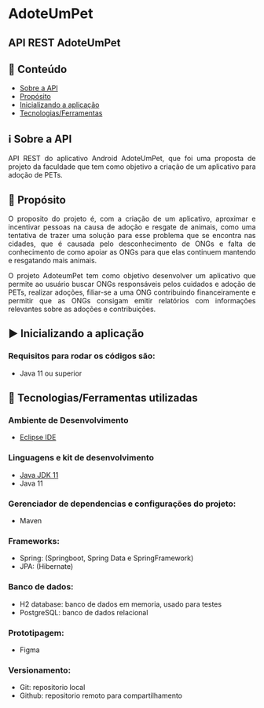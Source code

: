 # AdoteUmPet

## API REST AdoteUmPet

## :page_with_curl: Conteúdo

- [Sobre a API](#sobre)
- [Propósito](#proposito)
- [Inicializando a aplicação](#iniciando)
- [Tecnologias/Ferramentas](#ferramentas)

## :information_source: Sobre a API <a name = "sobre"></a>
<p align = "justify">API REST do aplicativo Android AdoteUmPet, que foi uma proposta de projeto da faculdade que tem como objetivo a criação de um aplicativo para adoção de PETs.</p>


## :dart: Propósito <a name = "proposito"></a>
<p align = "justify">O proposito do projeto é, com a criação de um aplicativo, aproximar e incentivar pessoas na causa de adoção e resgate de animais, como uma tentativa de trazer uma solução
para esse problema que se encontra nas cidades, que é causada pelo desconhecimento de ONGs e falta de conhecimento de como apoiar as ONGs para que elas continuem 
mantendo e resgatando mais animais.</p>

<p align = "justify">O projeto AdoteumPet tem como objetivo desenvolver um aplicativo que permite ao usuário buscar ONGs responsáveis pelos cuidados e adoção de PETs, realizar adoções, filiar-se 
a uma ONG contribuindo financeiramente e permitir que as ONGs consigam emitir relatórios com informações relevantes sobre as adoções e contribuições.</p>

## :arrow_forward: Inicializando a aplicação  <a name = "iniciando"></a>

### Requisitos para rodar os códigos são:

* Java 11 ou superior

## :hammer: Tecnologias/Ferramentas utilizadas <a name = "ferramentas"></a>

### Ambiente de Desenvolvimento
* [Eclipse IDE](https://www.eclipse.org/downloads/)

### Linguagens e kit de desenvolvimento
* [Java JDK 11](https://www.oracle.com/br/java/technologies/javase/jdk11-archive-downloads.html)
* Java 11

### Gerenciador de dependencias e configurações do projeto:
- Maven

### Frameworks:
- Spring: (Springboot, Spring Data e SpringFramework)
- JPA: (Hibernate)

### Banco de dados:
- H2 database: banco de dados em memoria, usado para testes
- PostgreSQL: banco de dados relacional

### Prototipagem:
- Figma

### Versionamento:
- Git: repositorio local
- Github: repositorio remoto para compartilhamento

